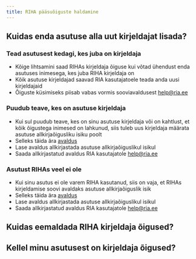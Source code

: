 ```yaml
---
title: RIHA pääsuõiguste haldamine
---
```


## Kuidas enda asutuse alla uut kirjeldajat lisada?

### Tead asutusest kedagi, kes juba on kirjeldaja

- Kõige lihtsamini saad RIHAs kirjeldaja õiguse kui võtad ühendust enda asutuses inimesega, kes juba RIHA kirjeldaja on
- Kõik asutuse kirjeldajad saavad RIA kasutajatoele teada anda uusi kirjeldajaid
- Õiguste küsimiseks piisab vabas vormis sooviavaldusest help@ria.ee

### Puudub teave, kes on asutuse kirjeldaja

- Kui sul puudub teave, kes on sinu asutuse kirjeldaja või on kahtlust, et kõik õigustega inimesed on lahkunud, siis tuleb uus kirjeldaja määrata asutuse allkirjaõigusliku isiku poolt
- Selleks täida ära [avaldus](link)
- Lase avaldus allkirjastada asutuse allkirjaõiguslikul isikul
- Saada allkirjastatud avaldus RIA kasutajatole help@ria.ee

### Asutust RIHAs veel ei ole

- Kui sinu asutus ei ole varem RIHA kasutanud, siis on vaja, et RIHAs kirjeldamise soovi avaldaks asutuse allkirjaõiguslik isik
- Selleks täida ära [avaldus](link)
- Lase avaldus allkirjastada asutuse allkirjaõiguslikul isikul
- Saada allkirjastatud avaldus RIA kasutajatole help@ria.ee

## Kuidas eemaldada RIHA kirjeldaja õigused?


## Kellel minu asutusest on kirjeldaja õigused?


